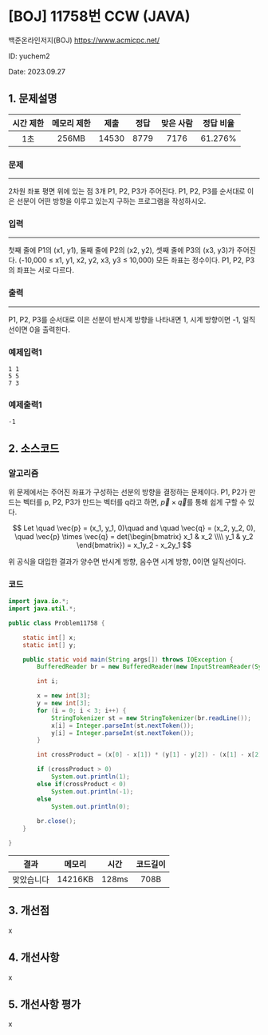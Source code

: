 # [BOJ] 11758번 CCW (JAVA)
백준온라인저지(BOJ) https://www.acmicpc.net/

ID: yuchem2

Date: 2023.09.27
## 1. 문제설명
| 시간 제한 | 메모리 제한 | 제출  | 정답 | 맞은 사람 | 정답 비율 |
| :---: | :---: | :---: | :---: | :---: | :---: |
|  1초  | 256MB  | 14530 | 8779 | 7176 | 61.276% |

### 문제
---
2차원 좌표 평면 위에 있는 점 3개 P1, P2, P3가 주어진다. P1, P2, P3를 순서대로 이은 선분이 어떤 방향을 이루고 있는지 구하는 프로그램을 작성하시오.

### 입력
---
첫째 줄에 P1의 (x1, y1), 둘째 줄에 P2의 (x2, y2), 셋째 줄에 P3의 (x3, y3)가 주어진다. (-10,000 ≤ x1, y1, x2, y2, x3, y3 ≤ 10,000) 모든 좌표는 정수이다. P1, P2, P3의 좌표는 서로 다르다.

### 출력
---
P1, P2, P3를 순서대로 이은 선분이 반시계 방향을 나타내면 1, 시계 방향이면 -1, 일직선이면 0을 출력한다.

### 예제입력1
```
1 1
5 5
7 3
```
### 예제출력1
```
-1
```
## 2. 소스코드

### 알고리즘
위 문제에서는 주어진 좌표가 구성하는 선분의 방향을 결정하는 문제이다. P1, P2가 만드는 벡터를 p, P2, P3가 만드는 벡터를 q라고 하면, $\vec{p} 
\times \vec{q}$를 통해 쉽게 구할 수 있다. 

$$ Let \quad \vec{p} = (x_1, y_1, 0)\quad and \quad \vec{q} = (x_2, y_2, 0), \quad
\vec{p} \times \vec{q} = det(\begin{bmatrix} x_1 & x_2 \\\\ y_1 & y_2 \end{bmatrix}) = x_1y_2 - x_2y_1 $$

위 공식을 대입한 결과가 양수면 반시계 방향, 음수면 시계 방향, 0이면 일직선이다. 

### 코드
```Java
import java.io.*;
import java.util.*;

public class Problem11758 {

	static int[] x;
	static int[] y;

	public static void main(String args[]) throws IOException {
		BufferedReader br = new BufferedReader(new InputStreamReader(System.in));

		int i;

		x = new int[3];
		y = new int[3];
		for (i = 0; i < 3; i++) {
			StringTokenizer st = new StringTokenizer(br.readLine());
			x[i] = Integer.parseInt(st.nextToken());
			y[i] = Integer.parseInt(st.nextToken());
		}

		int crossProduct = (x[0] - x[1]) * (y[1] - y[2]) - (x[1] - x[2]) * (y[0] - y[1]);

		if (crossProduct > 0) 
			System.out.println(1);
		else if(crossProduct < 0) 
			System.out.println(-1);
		else
			System.out.println(0);
		
		br.close();
	}

}

```
| 결과 | 메모리 | 시간 | 코드길이 |
|:---:|:-----: | :---: | :----: |
| 맞았습니다 | 14216KB | 128ms | 708B |

## 3. 개선점
x
## 4. 개선사항
x

## 5. 개선사항 평가
x
